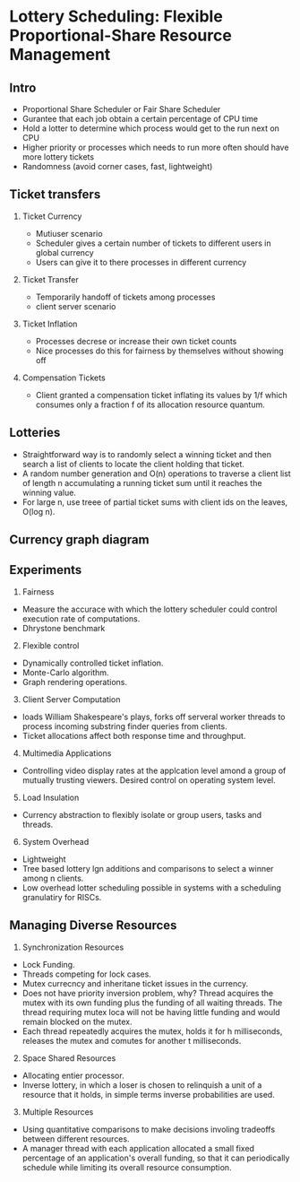 Lottery Scheduling: Flexible Proportional-Share Resource Management
===================================================================

## Intro

* Proportional Share Scheduler or Fair Share Scheduler
* Gurantee that each job obtain a certain percentage of CPU time
* Hold a lotter to determine which process would get to the run next on CPU
* Higher priority or processes which needs to run more often should have more lottery tickets
* Randomness (avoid corner cases, fast, lightweight)

## Ticket transfers

1. Ticket Currency
   * Mutiuser scenario
   * Scheduler gives a certain number of tickets to different users in global currency
   * Users can give it to there processes in different currency

2. Ticket Transfer
   * Temporarily handoff of tickets among processes
   * client server scenario

3. Ticket Inflation
   * Processes decrese or increase their own ticket counts
   * Nice processes do this for fairness by themselves without showing off

4. Compensation Tickets
   * Client granted a compensation ticket inflating its values by 1/f which consumes
	   only a fraction f of its allocation resource quantum.

## Lotteries

* Straightforward way is to randomly select a winning ticket and then search a list
of clients to locate the client holding that ticket.
* A random number generation and O(n) operations to traverse a client list of length n
accumulating a running ticket sum until it reaches the winning value.
* For large n, use treee of partial ticket sums with client ids on the leaves, O(log n).

## Currency graph diagram

## Experiments

1. Fairness
* Measure the accurace with which the lottery scheduler could control execution rate
of computations.
* Dhrystone benchmark

2. Flexible control
*	Dynamically controlled ticket inflation.
* Monte-Carlo algorithm.
* Graph rendering operations.

3. Client Server Computation
* loads William Shakespeare's plays, forks off serveral worker threads to process
incoming substring finder queries from clients.
* Ticket allocations affect both response time and throughput.

4. Multimedia Applications
* Controlling video display rates at the applcation level amond a group of mutually
trusting viewers. Desired control on operating system level.

5. Load Insulation
* Currency abstraction to flexibly isolate or group users, tasks and threads.

6. System Overhead
* Lightweight
* Tree based lottery lgn additions and comparisons to select a winner among n clients.
* Low overhead lotter scheduling possible in systems with a scheduling granulatiry for RISCs.

## Managing Diverse Resources

1. Synchronization Resources
* Lock Funding.
* Threads competing for lock cases.
* Mutex currecncy and inheritane ticket issues in the currency.
* Does not have priority inversion problem, why? Thread acquires the mutex with its
own funding plus the funding of all waiting threads. The thread requiring mutex loca
will not be having little funding and would remain blocked on the mutex.
* Each thread repeatedly acquires the mutex, holds it for h milliseconds, releases the
mutex and comutes for another t milliseconds.

2. Space Shared Resources
* Allocating entier processor.
* Inverse lottery, in which a loser is chosen to relinquish a unit of a resource that
it holds, in simple terms inverse probabilities are used.

3. Multiple Resources
* Using quantitative comparisons to make decisions involing tradeoffs between different resources.
* A manager thread with each application allocated a small fixed percentage of an application's
overall funding, so that it can periodically schedule while limiting its overall resource
consumption.
